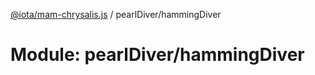 [@iota/mam-chrysalis.js](../README.md) / pearlDiver/hammingDiver

# Module: pearlDiver/hammingDiver
